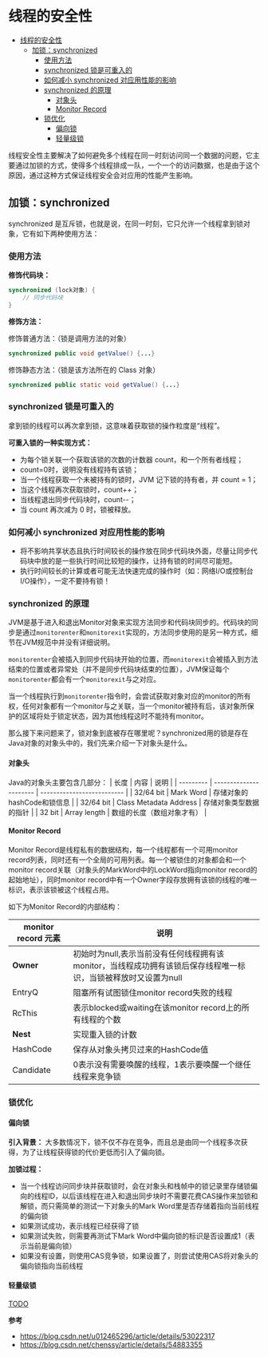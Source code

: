 # 线程的安全性

<!-- TOC -->

- [线程的安全性](#%E7%BA%BF%E7%A8%8B%E7%9A%84%E5%AE%89%E5%85%A8%E6%80%A7)
  - [加锁：synchronized](#%E5%8A%A0%E9%94%81synchronized)
    - [使用方法](#%E4%BD%BF%E7%94%A8%E6%96%B9%E6%B3%95)
    - [synchronized 锁是可重入的](#synchronized-%E9%94%81%E6%98%AF%E5%8F%AF%E9%87%8D%E5%85%A5%E7%9A%84)
    - [如何减小 synchronized 对应用性能的影响](#%E5%A6%82%E4%BD%95%E5%87%8F%E5%B0%8F-synchronized-%E5%AF%B9%E5%BA%94%E7%94%A8%E6%80%A7%E8%83%BD%E7%9A%84%E5%BD%B1%E5%93%8D)
    - [synchronized 的原理](#synchronized-%E7%9A%84%E5%8E%9F%E7%90%86)
      - [对象头](#%E5%AF%B9%E8%B1%A1%E5%A4%B4)
      - [Monitor Record](#monitor-record)
    - [锁优化](#%E9%94%81%E4%BC%98%E5%8C%96)
      - [偏向锁](#%E5%81%8F%E5%90%91%E9%94%81)
      - [轻量级锁](#%E8%BD%BB%E9%87%8F%E7%BA%A7%E9%94%81)

<!-- /TOC -->

线程安全性主要解决了如何避免多个线程在同一时刻访问同一个数据的问题，它主要通过加锁的方式，使得多个线程排成一队，一个一个的访问数据，也是由于这个原因，通过这种方式保证线程安全会对应用的性能产生影响。

## 加锁：synchronized

synchronized 是互斥锁，也就是说，在同一时刻，它只允许一个线程拿到锁对象，它有如下两种使用方法：

### 使用方法

**修饰代码块：**

```java
synchronized (lock对象) {
    // 同步代码块
}
```

**修饰方法：**

修饰普通方法：（锁是调用方法的对象）

```java
synchronized public void getValue() {...}
```

修饰静态方法：（锁是该方法所在的 Class 对象）

```java
synchronized public static void getValue() {...}
```

### synchronized 锁是可重入的

拿到锁的线程可以再次拿到锁，这意味着获取锁的操作粒度是“线程”。

**可重入锁的一种实现方式：**

- 为每个锁关联一个获取该锁的次数的计数器 count，和一个所有者线程；
- count=0时，说明没有线程持有该锁；
- 当一个线程获取一个未被持有的锁时，JVM 记下锁的持有者，并 count = 1；
- 当这个线程再次获取锁时，count++；
- 当线程退出同步代码块时，count--；
- 当 count 再次减为 0 时，锁被释放。

### 如何减小 synchronized 对应用性能的影响

- 将不影响共享状态且执行时间较长的操作放在同步代码块外面，尽量让同步代码块中放的是一些执行时间比较短的操作，让持有锁的时间尽可能短。
- 执行时间较长的计算或者可能无法快速完成的操作时（如：网络I/O或控制台I/O操作），一定不要持有锁！


### synchronized 的原理

JVM是基于进入和退出Monitor对象来实现方法同步和代码块同步的。代码块的同步是通过`monitorenter`和`monitorexit`实现的，方法同步使用的是另一种方式，细节在JVM规范中并没有详细说明。

`monitorenter`会被插入到同步代码块开始的位置，而`monitorexit`会被插入到方法结束的位置或者异常处（并不是同步代码块结束的位置），JVM保证每个`monitorenter`都会有一个`monitorexit`与之对应。

当一个线程执行到`monitorenter`指令时，会尝试获取对象对应的monitor的所有权，任何对象都有一个monitor与之关联，当一个monitor被持有后，该对象所保护的区域将处于锁定状态，因为其他线程这时不能持有monitor。

那么接下来问题来了，锁对象到底被存在哪里呢？synchronized用的锁是存在Java对象的对象头中的，我们先来介绍一下对象头是什么。

#### 对象头

Java的对象头主要包含几部分：
| 长度      | 内容                   | 说明                       |
| --------- | ---------------------- | -------------------------- |
| 32/64 bit | Mark Word              | 存储对象的hashCode和锁信息 |
| 32/64 bit | Class Metadata Address | 存储对象类型数据的指针     |
| 32 bit    | Array length           | 数组的长度（数组对象才有） |


#### Monitor Record

Monitor Record是线程私有的数据结构，每一个线程都有一个可用monitor record列表，同时还有一个全局的可用列表。每一个被锁住的对象都会和一个monitor record关联（对象头的MarkWord中的LockWord指向monitor record的起始地址），同时monitor record中有一个Owner字段存放拥有该锁的线程的唯一标识，表示该锁被这个线程占用。

如下为Monitor Record的内部结构：

|monitor record 元素|说明|
|-|-|
|**Owner**|初始时为null,表示当前没有任何线程拥有该monitor，当线程成功拥有该锁后保存线程唯一标识，当锁被释放时又设置为null|
|EntryQ|阻塞所有试图锁住monitor record失败的线程|
|RcThis|表示blocked或waiting在该monitor record上的所有线程的个数|
|**Nest**|实现重入锁的计数|
|HashCode|保存从对象头拷贝过来的HashCode值|
|Candidate|0表示没有需要唤醒的线程，1表示要唤醒一个继任线程来竞争锁|

### 锁优化

#### 偏向锁

**引入背景：**
大多数情况下，锁不仅不存在竞争，而且总是由同一个线程多次获得，为了让线程获得锁的代价更低而引入了偏向锁。

**加锁过程：** 
- 当一个线程访问同步块并获取锁时，会在对象头和栈帧中的锁记录里存储锁偏向的线程ID，以后该线程在进入和退出同步块时不需要花费CAS操作来加锁和解锁，而只需简单的测试一下对象头的Mark Word里是否存储着指向当前线程的偏向锁
- 如果测试成功，表示线程已经获得了锁
- 如果测试失败，则需要再测试下Mark Word中偏向锁的标识是否设置成1（表示当前是偏向锁）
- 如果没有设置，则使用CAS竞争锁，如果设置了，则尝试使用CAS将对象头的偏向锁指向当前线程


#### 轻量级锁

[TODO](TODO)



**参考**
- https://blog.csdn.net/u012465296/article/details/53022317 
- https://blog.csdn.net/chenssy/article/details/54883355

